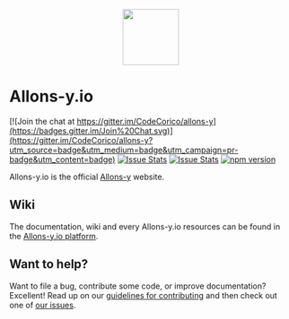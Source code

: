 <p align="center"><img src="http://codecorico.com/allons-y-logo.png" height="100" /></p>

# Allons-y.io

[![Join the chat at https://gitter.im/CodeCorico/allons-y](https://badges.gitter.im/Join%20Chat.svg)](https://gitter.im/CodeCorico/allons-y?utm_source=badge&utm_medium=badge&utm_campaign=pr-badge&utm_content=badge)
[![Issue Stats](http://issuestats.com/github/codecorico/allons-y.io/badge/issue)](http://issuestats.com/github/codecorico/allons-y)
[![Issue Stats](http://issuestats.com/github/codecorico/allons-y.io/badge/pr)](http://issuestats.com/github/codecorico/allons-y)
[![npm version](https://badge.fury.io/js/allons-y.io.svg)](https://badge.fury.io/js/allons-y.io)

Allons-y.io is the official [Allons-y](https://github.com/CodeCorico/allons-y) website.

## Wiki

The documentation, wiki and every Allons-y.io resources can be found in the [Allons-y.io platform](https://allons-y.io).

## Want to help?

Want to file a bug, contribute some code, or improve documentation? Excellent! Read up on our [guidelines for contributing](https://github.com/CodeCorico/allons-y.io/CONTRIBUTING.md) and then check out one of [our issues](https://github.com/CodeCorico/allons-y.io/issues).
